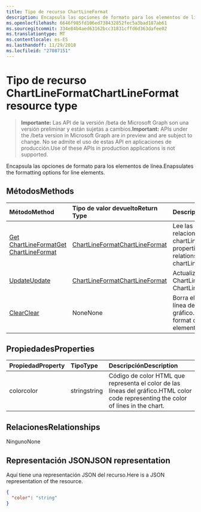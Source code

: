 ```yaml
---
title: Tipo de recurso ChartLineFormat
description: Encapsula las opciones de formato para los elementos de línea.
ms.openlocfilehash: 6646f985fd106ed738432852fec5a3bad187ab61
ms.sourcegitcommit: 334e84b4aed63162bcc31831cffd6d363dafee02
ms.translationtype: MT
ms.contentlocale: es-ES
ms.lasthandoff: 11/29/2018
ms.locfileid: "27087151"
---
```

# <a name="chartlineformat-resource-type"></a><span data-ttu-id="7a731-103">Tipo de recurso ChartLineFormat</span><span class="sxs-lookup"><span data-stu-id="7a731-103">ChartLineFormat resource type</span></span>

> <span data-ttu-id="7a731-104">**Importante:** Las API de la versión /beta de Microsoft Graph son una versión preliminar y están sujetas a cambios.</span><span class="sxs-lookup"><span data-stu-id="7a731-104">**Important:** APIs under the /beta version in Microsoft Graph are in preview and are subject to change.</span></span> <span data-ttu-id="7a731-105">No se admite el uso de estas API en aplicaciones de producción.</span><span class="sxs-lookup"><span data-stu-id="7a731-105">Use of these APIs in production applications is not supported.</span></span>

<span data-ttu-id="7a731-106">Encapsula las opciones de formato para los elementos de línea.</span><span class="sxs-lookup"><span data-stu-id="7a731-106">Enapsulates the formatting options for line elements.</span></span>


## <a name="methods"></a><span data-ttu-id="7a731-107">Métodos</span><span class="sxs-lookup"><span data-stu-id="7a731-107">Methods</span></span>

| <span data-ttu-id="7a731-108">Método</span><span class="sxs-lookup"><span data-stu-id="7a731-108">Method</span></span>           | <span data-ttu-id="7a731-109">Tipo de valor devuelto</span><span class="sxs-lookup"><span data-stu-id="7a731-109">Return Type</span></span>    |<span data-ttu-id="7a731-110">Descripción</span><span class="sxs-lookup"><span data-stu-id="7a731-110">Description</span></span>|
|:---------------|:--------|:----------|
|[<span data-ttu-id="7a731-111">Get ChartLineFormat</span><span class="sxs-lookup"><span data-stu-id="7a731-111">Get ChartLineFormat</span></span>](../api/chartlineformat-get.md) | [<span data-ttu-id="7a731-112">ChartLineFormat</span><span class="sxs-lookup"><span data-stu-id="7a731-112">ChartLineFormat</span></span>](chartlineformat.md) |<span data-ttu-id="7a731-113">Lee las propiedades y relaciones del objeto chartLineFormat.</span><span class="sxs-lookup"><span data-stu-id="7a731-113">Read properties and relationships of chartLineFormat object.</span></span>|
|[<span data-ttu-id="7a731-114">Update</span><span class="sxs-lookup"><span data-stu-id="7a731-114">Update</span></span>](../api/chartlineformat-update.md) | [<span data-ttu-id="7a731-115">ChartLineFormat</span><span class="sxs-lookup"><span data-stu-id="7a731-115">ChartLineFormat</span></span>](chartlineformat.md) |<span data-ttu-id="7a731-116">Actualiza el objeto ChartLineFormat.</span><span class="sxs-lookup"><span data-stu-id="7a731-116">Update ChartLineFormat object.</span></span> |
|[<span data-ttu-id="7a731-117">Clear</span><span class="sxs-lookup"><span data-stu-id="7a731-117">Clear</span></span>](../api/chartlineformat-clear.md)|<span data-ttu-id="7a731-118">None</span><span class="sxs-lookup"><span data-stu-id="7a731-118">None</span></span>|<span data-ttu-id="7a731-119">Borra el formato de línea de un elemento de gráfico.</span><span class="sxs-lookup"><span data-stu-id="7a731-119">Clear the line format of a chart element.</span></span>|

## <a name="properties"></a><span data-ttu-id="7a731-120">Propiedades</span><span class="sxs-lookup"><span data-stu-id="7a731-120">Properties</span></span>
| <span data-ttu-id="7a731-121">Propiedad</span><span class="sxs-lookup"><span data-stu-id="7a731-121">Property</span></span>     | <span data-ttu-id="7a731-122">Tipo</span><span class="sxs-lookup"><span data-stu-id="7a731-122">Type</span></span>   |<span data-ttu-id="7a731-123">Descripción</span><span class="sxs-lookup"><span data-stu-id="7a731-123">Description</span></span>|
|:---------------|:--------|:----------|
|<span data-ttu-id="7a731-124">color</span><span class="sxs-lookup"><span data-stu-id="7a731-124">color</span></span>|<span data-ttu-id="7a731-125">string</span><span class="sxs-lookup"><span data-stu-id="7a731-125">string</span></span>|<span data-ttu-id="7a731-126">Código de color HTML que representa el color de las líneas del gráfico.</span><span class="sxs-lookup"><span data-stu-id="7a731-126">HTML color code representing the color of lines in the chart.</span></span>|

## <a name="relationships"></a><span data-ttu-id="7a731-127">Relaciones</span><span class="sxs-lookup"><span data-stu-id="7a731-127">Relationships</span></span>
<span data-ttu-id="7a731-128">Ninguno</span><span class="sxs-lookup"><span data-stu-id="7a731-128">None</span></span>


## <a name="json-representation"></a><span data-ttu-id="7a731-129">Representación JSON</span><span class="sxs-lookup"><span data-stu-id="7a731-129">JSON representation</span></span>

<span data-ttu-id="7a731-130">Aquí tiene una representación JSON del recurso.</span><span class="sxs-lookup"><span data-stu-id="7a731-130">Here is a JSON representation of the resource.</span></span>

<!-- {
  "blockType": "resource",
  "optionalProperties": [

  ],
  "@odata.type": "microsoft.graph.chartLineFormat"
}-->

```json
{
  "color": "string"
}

```

<!-- uuid: 8fcb5dbc-d5aa-4681-8e31-b001d5168d79
2015-10-25 14:57:30 UTC -->
<!-- {
  "type": "#page.annotation",
  "description": "ChartLineFormat resource",
  "keywords": "",
  "section": "documentation",
  "tocPath": ""
}-->
